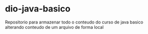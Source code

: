 # dio-java-basico
Repositorio para armazenar todo o conteudo do curso de java basico
alterando conteudo de um arquivo de forma local
